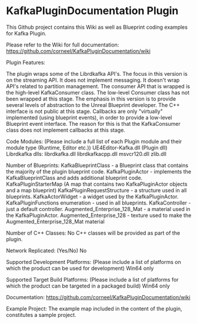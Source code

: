 # KafkaPluginDocumentation Plugin

This Github project contains this Wiki as well as Blueprint coding examples for Kafka Plugin.

Please refer to the Wiki for full documentation: https://github.com/corneel/KafkaPluginDocumentation/wiki

Plugin Features:

The plugin wraps some of the Librdkafka API's.
The focus in this version is on the streaming API. It does not implement messaging.
It doesn't wrap API's related to partition management.
The consumer API that is wrapped is the high-level KafkaConsumer class.
The low-level Consumer class has not been wrapped at this stage.
The emphasis in this version is to provide several levels of abstraction to the Unreal Blueprint developer.
The C++ interface is not public at this stage.
Callbacks are only "virtually" implemented (using blueprint events), in order to provide a low-level Blueprint event interface. The reason for this is that the KafkaConsumer class does not implement callbacks at this stage.


Code Modules: (Please include a full list of each Plugin module and their module type (Runtime, Editor etc.))
UE4Editor-Kafka.dll (Plugin dll)
Librdkafka dlls:
librdkafka.dll
librdkafkacpp.dll
msvcr120.dll
zlib.dll


Number of Blueprints:
KafkaBlueprintClass - a Blueprint class that contains the majority of the plugin blueprint code.
KafkaPluginActor - implements the KafkaBlueprintClass and adds additional blueprint code.
KafkaPluginStarterMap (A map that contains two KafkaPluginActor objects and a map blueprint)
KafkaPluginRequestStructure - a structure used in all blueprints.
KafkaActorWidget - a widget used by the KafkaPluginActor.
KafkaPluginFunctions enumeration - used in all blueprints.
KafkaController - just a default controller.
Augmented_Enterprise_128_Mat - a material used in the KafkaPluginActor.
Augmented_Enterprise_128 - texture used to make the Augmented_Enterprise_128_Mat material


Number of C++ Classes:
No C++ classes will be provided as part of the plugin. 

Network Replicated: (Yes/No)
No 

Supported Development Platforms: (Please include a list of platforms on which the product can be used for development)
Win64 only

Supported Target Build Platforms: (Please include a list of platforms for which the product can be targeted in a packaged build)
Win64 only

Documentation: https://github.com/corneel/KafkaPluginDocumentation/wiki

Example Project: The example map included in the content of the plugin, constitutes a sample project. 

